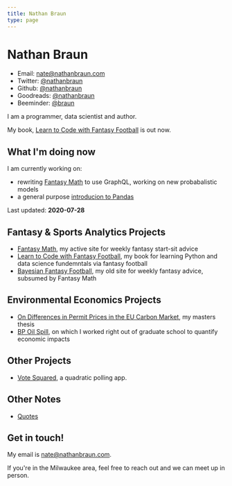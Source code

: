 ```yaml
---
title: Nathan Braun
type: page
---
```


# Nathan Braun

- Email: [nate@nathanbraun.com](mailto:nate@nathanbraun.com)
- Twitter: [@nathanbraun](https://twitter.com/nathanbraun)
- Github: [@nathanbraun](https://github.com/nathanbraun)
- Goodreads: [@nathanbraun](https://goodreads.com/nathanbraun)
- Beeminder: [@braun](https://www.beeminder.com/braun)

I am a programmer, data scientist and author.

My book, [Learn to Code with Fantasy Football](https://fantasycoding.com) is out now.

## What I'm doing now
I am currently working on:

- rewriting [Fantasy Math](fantasymath) to use GraphQL, working on new probabalistic models
- a general purpose [introducion to Pandas](https://learnpandas.com)

Last updated: **2020-07-28**

## Fantasy & Sports Analytics Projects
- [Fantasy Math](fantasymath), my active site for weekly fantasy start-sit advice
- [Learn to Code with Fantasy Football](ltcwff), my book for learning Python and data science fundemntals via fantasy football
- [Bayesian Fantasy Football](bayesian-fantasy-football), my old site for weekly fantasy advice, subsumed by Fantasy Math

## Environmental Economics Projects
- [On Differences in Permit Prices in the EU Carbon Market](eu-carbon-market), my masters thesis
- [BP Oil Spill](oil-spill), on which I worked right out of graduate school to quantify economic impacts

## Other Projects
- [Vote Squared](voting), a quadratic polling app.

## Other Notes
- [Quotes](quotes)

## Get in touch!
My email is [nate@nathanbraun.com](mailto:nate@nathanbraun.com).

If you're in the Milwaukee area, feel free to reach out and we can meet up in person.
